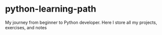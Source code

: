 # python-learning-path
My journey from beginner to Python developer. Here I store all my projects, exercises, and notes
